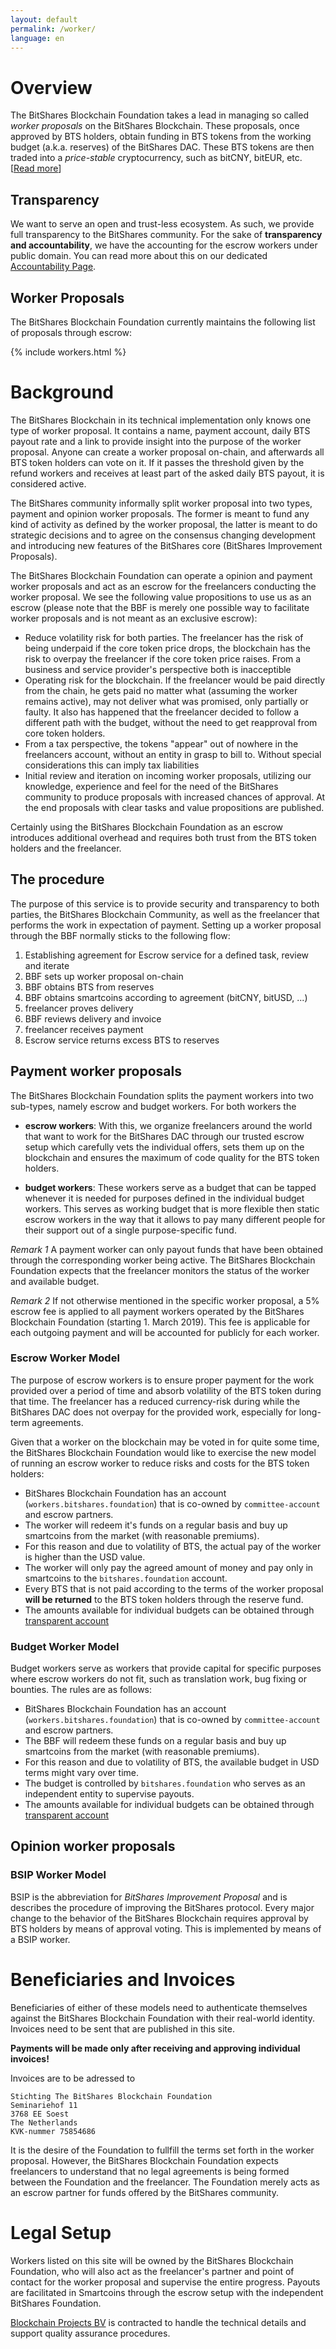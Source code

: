 ```yaml
---
layout: default
permalink: /worker/
language: en
---
```


# Overview

The BitShares Blockchain Foundation takes a lead in managing so called
*worker proposals* on the BitShares Blockchain. These proposals, once
approved by BTS holders, obtain funding in BTS tokens from the working
budget (a.k.a. reserves) of the BitShares DAC. These BTS tokens are then
traded into a *price-stable* cryptocurrency, such as bitCNY, bitEUR,
etc. \[[Read more](#worker-proposals-via-escrow)\]

## Transparency

We want to serve an open and trust-less ecosystem. As such, we provide
full transparency to the BitShares community.
For the sake of **transparency and accountability**, we have the
accounting for the escrow workers under public domain. You can read more
about this on our dedicated [Accountability Page](/accounting).

## Worker Proposals

The BitShares Blockchain Foundation currently maintains the following
list of proposals through escrow:

{% include workers.html %}

# Background

The BitShares Blockchain in its technical implementation only knows
one type of worker proposal. It contains a name, payment account,
daily BTS payout rate and a link to provide insight into the purpose of
the worker proposal. Anyone can create a worker proposal on-chain, and
afterwards all BTS token holders can vote on it. If it passes the
threshold given by the refund workers and receives at least part of the
asked daily BTS payout, it is considered active.

The BitShares community informally split worker proposal into two types,
payment and opinion worker proposals. The former is meant to fund any kind
of activity as defined by the worker proposal, the latter is meant to
do strategic decisions and to agree on the consensus changing development
and introducing new features of the BitShares core (BitShares Improvement Proposals).

The BitShares Blockchain Foundation can operate a opinion and payment worker proposals
and act as an escrow for the freelancers conducting the worker proposal.
We see the following value propositions to use us as an escrow (please note that
the BBF is merely one possible way to facilitate worker proposals and is not
meant as an exclusive escrow):

 - Reduce volatility risk for both parties. The freelancer has the risk of being underpaid if the core
   token price drops, the blockchain has the risk to overpay the freelancer if the core token price raises.
   From a business and service provider's perspective both is inacceptible
 - Operating risk for the blockchain. If the freelancer would be paid directly from the chain, he gets paid no matter what (assuming the worker remains active),
   may not deliver what was promised, only partially or faulty.
   It also has happened that the freelancer decided to follow a different path with the budget, without the need to get reapproval
   from core token holders.
 - From a tax perspective, the tokens "appear" out of nowhere in the freelancers account, without
   an entity in grasp to bill to. Without special considerations this can imply tax liabilities
 - Initial review and iteration on incoming worker proposals, utilizing our knowledge, experience
   and feel for the need of the BitShares community to produce proposals with increased chances of approval. At the end
   proposals with clear tasks and value propositions are published.

Certainly using the BitShares Blockchain Foundation as an escrow introduces additional
overhead and requires both trust from the BTS token holders and the freelancer.

## The procedure

The purpose of this service is to provide security and transparency to
both parties, the BitShares Blockchain Community, as well as the
freelancer that performs the work in expectation of payment. Setting up a worker proposal
through the BBF normally sticks to the following flow:

1. Establishing agreement for Escrow service for a defined task, review and iterate
2. BBF sets up worker proposal on-chain
3. BBF obtains BTS from reserves
4. BBF obtains smartcoins according to agreement (bitCNY, bitUSD, ...)
5. freelancer proves delivery
6. BBF reviews delivery and invoice
7. freelancer receives payment
8. Escrow service returns excess BTS to reserves

## Payment worker proposals

The BitShares Blockchain Foundation splits the payment workers into two sub-types,
namely escrow and budget workers. For both workers the

* **escrow workers**: With this, we organize
  freelancers around the world that want to work for the BitShares DAC
  through our trusted escrow setup which carefully vets the individual
  offers, sets them up on the blockchain and ensures the maximum of code
  quality for the BTS token holders.

* **budget workers**: These workers serve as a budget
  that can be tapped whenever it is needed for purposes defined in the
  individual budget workers. This serves as working budget that is more
  flexible then static escrow workers in the way that it allows to pay
  many different people for their support out of a single purpose-specific
  fund.

*Remark 1*
A payment worker can only payout funds that have been obtained through
the corresponding worker being active. The BitShares Blockchain Foundation
expects that the freelancer monitors the status of the worker and available
budget.

*Remark 2*
If not otherwise mentioned in the specific worker proposal, a 5% escrow
fee is applied to all payment workers operated by the BitShares Blockchain Foundation
(starting 1. March 2019). This fee is applicable for each outgoing
payment and will be accounted for publicly for each worker.

### Escrow Worker Model

The purpose of escrow workers is to ensure proper payment for the work
provided over a period of time and absorb volatility of the BTS token
during that time. The freelancer has a reduced currency-risk during
while the BitShares DAC does not overpay for the provided work,
especially for long-term agreements.

Given that a worker on the blockchain may be voted in for quite some
time, the BitShares Blockchain Foundation would like to exercise the new
model of running an escrow worker to reduce risks and costs for the BTS
token holders:

* BitShares Blockchain Foundation has an account (`workers.bitshares.foundation`) that is co-owned by `committee-account` and escrow partners.
* The worker will redeem it's funds on a regular basis and buy up smartcoins from the market (with reasonable premiums).
* For this reason and due to volatility of BTS, the actual pay of the worker is higher than the USD value.
* The worker will only pay the agreed amount of money and pay only in smartcoins to the `bitshares.foundation` account.
* Every BTS that is not paid according to the terms of the worker proposal **will be returned** to the BTS token holders through the reserve fund.
* The amounts available for individual budgets can be obtained through [transparent account](/accounting)

### Budget Worker Model

Budget workers serve as workers that provide capital for specific
purposes where escrow workers do not fit, such as translation work,
bug fixing or bounties. The rules are as follows:

* BitShares Blockchain Foundation has an account (`workers.bitshares.foundation`) that is co-owned by `committee-account` and escrow partners.
* The BBF will redeem these funds on a regular basis and buy up smartcoins from the market (with reasonable premiums).
* For this reason and due to volatility of BTS, the available budget in USD terms might vary over time.
* The budget is controlled by `bitshares.foundation` who serves as an independent entity to supervise payouts.
* The amounts available for individual budgets can be obtained through [transparent account](/accounting)

## Opinion worker proposals

###  BSIP Worker Model

BSIP is the abbreviation for *BitShares Improvement Proposal* and is
describes the procedure of improving the BitShares protocol. Every major
change to the behavior of the BitShares Blockchain requires approval by
BTS holders by means of approval voting. This is implemented by means of
a BSIP worker.

# Beneficiaries and Invoices

Beneficiaries of either of these models need to authenticate themselves
against the BitShares Blockchain Foundation with their real-world identity.
Invoices need to be sent that are published in this site.

**Payments will be made only after receiving and approving individual invoices!**

Invoices are to be adressed to

    Stichting The BitShares Blockchain Foundation
    Seminariehof 11
    3768 EE Soest
    The Netherlands
    KVK-nummer 75854686

It is the desire of the Foundation to fullfill the terms set forth in
the worker proposal. However, the BitShares Blockchain Foundation
expects freelancers to understand that no legal agreements is being
formed between the Foundation and the freelancer. The Foundation merely
acts as an escrow partner for funds offered by the BitShares community.

# Legal Setup

Workers listed on this site will be owned by the BitShares Blockchain
Foundation, who will also act as the freelancer's partner and point of
contact for the worker proposal and supervise the entire progress.
Payouts are facilitated in Smartcoins through the escrow setup with the
independent BitShares Foundation.

[Blockchain Projects BV](http://blockchainprojectsbv.com) is contracted to
handle the technical details and support quality assurance procedures.
